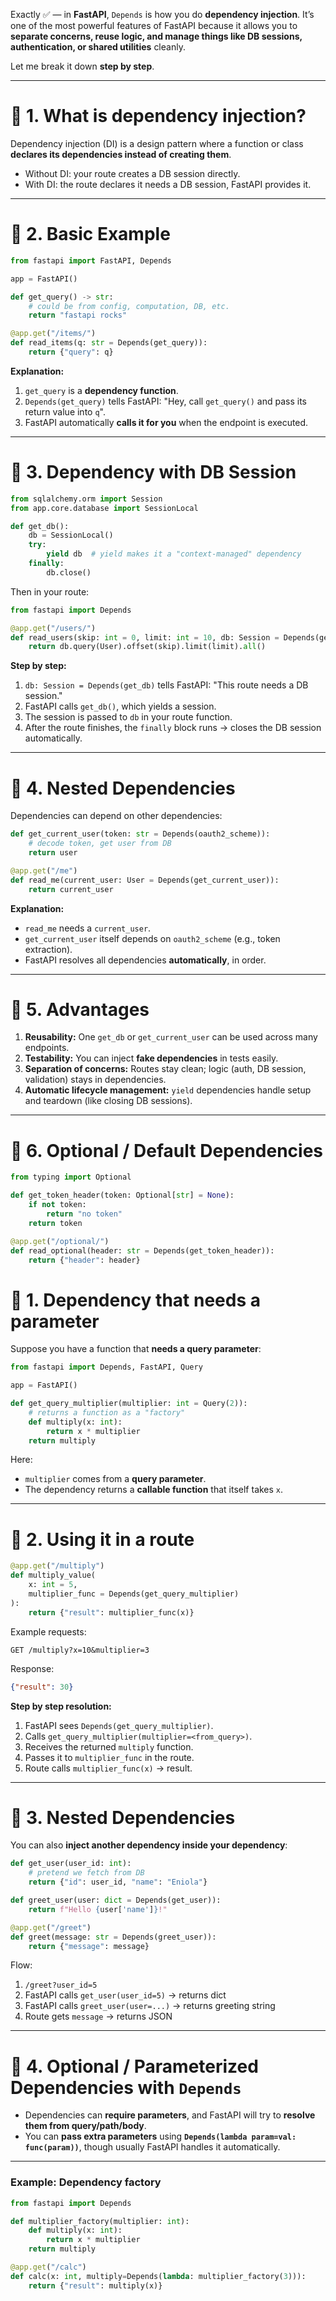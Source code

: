 Exactly ✅ — in **FastAPI**, `Depends` is how you do **dependency injection**. It’s one of the most powerful features of FastAPI because it allows you to **separate concerns, reuse logic, and manage things like DB sessions, authentication, or shared utilities** cleanly.

Let me break it down **step by step**.

---

# 🔹 1. What is dependency injection?

Dependency injection (DI) is a design pattern where a function or class **declares its dependencies instead of creating them**.

* Without DI: your route creates a DB session directly.
* With DI: the route declares it needs a DB session, FastAPI provides it.

---

# 🔹 2. Basic Example

```python
from fastapi import FastAPI, Depends

app = FastAPI()

def get_query() -> str:
    # could be from config, computation, DB, etc.
    return "fastapi rocks"

@app.get("/items/")
def read_items(q: str = Depends(get_query)):
    return {"query": q}
```

**Explanation:**

1. `get_query` is a **dependency function**.
2. `Depends(get_query)` tells FastAPI: "Hey, call `get_query()` and pass its return value into `q`".
3. FastAPI automatically **calls it for you** when the endpoint is executed.

---

# 🔹 3. Dependency with DB Session

```python
from sqlalchemy.orm import Session
from app.core.database import SessionLocal

def get_db():
    db = SessionLocal()
    try:
        yield db  # yield makes it a "context-managed" dependency
    finally:
        db.close()
```

Then in your route:

```python
from fastapi import Depends

@app.get("/users/")
def read_users(skip: int = 0, limit: int = 10, db: Session = Depends(get_db)):
    return db.query(User).offset(skip).limit(limit).all()
```

**Step by step:**

1. `db: Session = Depends(get_db)` tells FastAPI: "This route needs a DB session."
2. FastAPI calls `get_db()`, which yields a session.
3. The session is passed to `db` in your route function.
4. After the route finishes, the `finally` block runs → closes the DB session automatically.

---

# 🔹 4. Nested Dependencies

Dependencies can depend on other dependencies:

```python
def get_current_user(token: str = Depends(oauth2_scheme)):
    # decode token, get user from DB
    return user

@app.get("/me")
def read_me(current_user: User = Depends(get_current_user)):
    return current_user
```

**Explanation:**

* `read_me` needs a `current_user`.
* `get_current_user` itself depends on `oauth2_scheme` (e.g., token extraction).
* FastAPI resolves all dependencies **automatically**, in order.

---

# 🔹 5. Advantages

1. **Reusability:** One `get_db` or `get_current_user` can be used across many endpoints.
2. **Testability:** You can inject **fake dependencies** in tests easily.
3. **Separation of concerns:** Routes stay clean; logic (auth, DB session, validation) stays in dependencies.
4. **Automatic lifecycle management:** `yield` dependencies handle setup and teardown (like closing DB sessions).

---

# 🔹 6. Optional / Default Dependencies

```python
from typing import Optional

def get_token_header(token: Optional[str] = None):
    if not token:
        return "no token"
    return token

@app.get("/optional/")
def read_optional(header: str = Depends(get_token_header)):
    return {"header": header}
```

# 🔹 1. Dependency that needs a parameter

Suppose you have a function that **needs a query parameter**:

```python
from fastapi import Depends, FastAPI, Query

app = FastAPI()

def get_query_multiplier(multiplier: int = Query(2)):
    # returns a function as a "factory"
    def multiply(x: int):
        return x * multiplier
    return multiply
```

Here:

* `multiplier` comes from a **query parameter**.
* The dependency returns a **callable function** that itself takes `x`.

---

# 🔹 2. Using it in a route

```python
@app.get("/multiply")
def multiply_value(
    x: int = 5, 
    multiplier_func = Depends(get_query_multiplier)
):
    return {"result": multiplier_func(x)}
```

Example requests:

```
GET /multiply?x=10&multiplier=3
```

Response:

```json
{"result": 30}
```

**Step by step resolution:**

1. FastAPI sees `Depends(get_query_multiplier)`.
2. Calls `get_query_multiplier(multiplier=<from_query>)`.
3. Receives the returned `multiply` function.
4. Passes it to `multiplier_func` in the route.
5. Route calls `multiplier_func(x)` → result.

---

# 🔹 3. Nested Dependencies

You can also **inject another dependency inside your dependency**:

```python
def get_user(user_id: int):
    # pretend we fetch from DB
    return {"id": user_id, "name": "Eniola"}

def greet_user(user: dict = Depends(get_user)):
    return f"Hello {user['name']}!"

@app.get("/greet")
def greet(message: str = Depends(greet_user)):
    return {"message": message}
```

Flow:

1. `/greet?user_id=5`
2. FastAPI calls `get_user(user_id=5)` → returns dict
3. FastAPI calls `greet_user(user=...)` → returns greeting string
4. Route gets `message` → returns JSON

---

# 🔹 4. Optional / Parameterized Dependencies with `Depends`

* Dependencies can **require parameters**, and FastAPI will try to **resolve them from query/path/body**.
* You can **pass extra parameters** using **`Depends(lambda param=val: func(param))`**, though usually FastAPI handles it automatically.

---

### Example: Dependency factory

```python
from fastapi import Depends

def multiplier_factory(multiplier: int):
    def multiply(x: int):
        return x * multiplier
    return multiply

@app.get("/calc")
def calc(x: int, multiply=Depends(lambda: multiplier_factory(3))):
    return {"result": multiply(x)}
```
